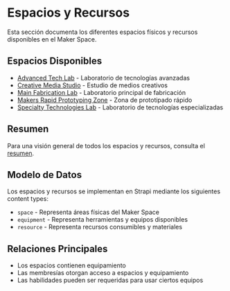 # Espacios y Recursos

Esta sección documenta los diferentes espacios físicos y recursos disponibles en el Maker Space.

## Espacios Disponibles

- [Advanced Tech Lab](./advanced-tech-lab.md) - Laboratorio de tecnologías avanzadas
- [Creative Media Studio](./creative-media-studio.md) - Estudio de medios creativos
- [Main Fabrication Lab](./main-fabrication-lab.md) - Laboratorio principal de fabricación
- [Makers Rapid Prototyping Zone](./makers-rapid-prototyping-zone.md) - Zona de prototipado rápido
- [Specialty Technologies Lab](./specialty-technologies-lab.md) - Laboratorio de tecnologías especializadas

## Resumen

Para una visión general de todos los espacios y recursos, consulta el [resumen](./resume.md).

## Modelo de Datos

Los espacios y recursos se implementan en Strapi mediante los siguientes content types:
- `space` - Representa áreas físicas del Maker Space
- `equipment` - Representa herramientas y equipos disponibles
- `resource` - Representa recursos consumibles y materiales

## Relaciones Principales

- Los espacios contienen equipamiento
- Las membresías otorgan acceso a espacios y equipamiento
- Las habilidades pueden ser requeridas para usar ciertos equipos
